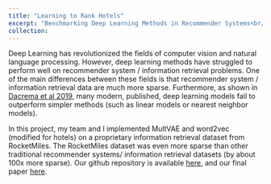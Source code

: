 ```yaml
---
title: "Learning to Rank Hotels"
excerpt: "Benchmarking Deep Learning Methods in Recommender Systems<br/><img src='/images/rocketmiles.png'>"
collection: 
---
```

Deep Learning has revolutionized the fields of computer vision and natural language processing.
However, deep learning methods have struggled to perform well on recommender system / information retrieval problems.
One of the main differences between these fields is that recommender system / information retrieval data are much more sparse.
Furthermore, as shown in [Dacrema et al 2019](https://arxiv.org/pdf/1907.06902.pdf), many modern, published, deep learning
models fail to outperform simpler methods (such as linear models or nearest neighbor models).
  
In this project, my team and I implemented MultVAE and word2vec (modified for hotels) on a proprietary information retrieval
dataset from RocketMiles. The RocketMiles dataset was even more sparse than other traditional recommender systems/ information retrieval
datasets (by about 100x more sparse). Our github repository is available [here](https://github.com/EricHe98/sad_final_project), and our
final paper [here](https://github.com/EricHe98/sad_final_project/blob/main/final_report/Learning_to_Rank_Hotels.pdf).


